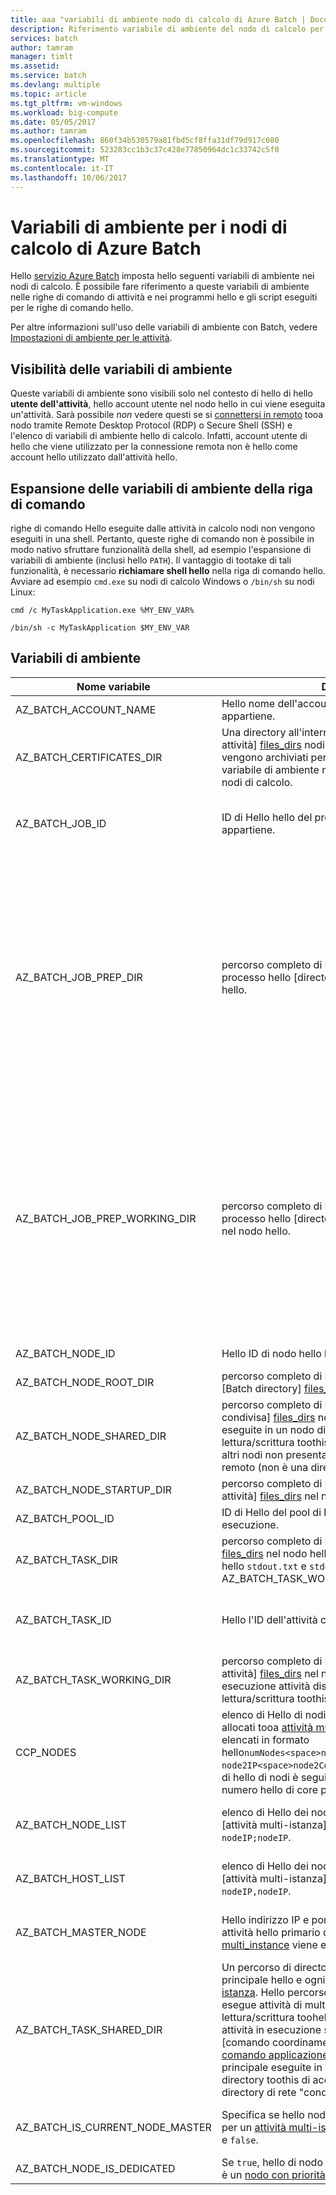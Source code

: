 ```yaml
---
title: aaa "variabili di ambiente nodo di calcolo di Azure Batch | Documenti di Microsoft"
description: Riferimento variabile di ambiente del nodo di calcolo per le analisi di Azure Batch.
services: batch
author: tamram
manager: timlt
ms.assetid: 
ms.service: batch
ms.devlang: multiple
ms.topic: article
ms.tgt_pltfrm: vm-windows
ms.workload: big-compute
ms.date: 05/05/2017
ms.author: tamram
ms.openlocfilehash: 860f34b530579a81fbd5cf8ffa31df79d917c080
ms.sourcegitcommit: 523283cc1b3c37c428e77850964dc1c33742c5f0
ms.translationtype: MT
ms.contentlocale: it-IT
ms.lasthandoff: 10/06/2017
---
```

# <a name="azure-batch-compute-node-environment-variables"></a>Variabili di ambiente per i nodi di calcolo di Azure Batch
Hello [servizio Azure Batch](https://azure.microsoft.com/services/batch/) imposta hello seguenti variabili di ambiente nei nodi di calcolo. È possibile fare riferimento a queste variabili di ambiente nelle righe di comando di attività e nei programmi hello e gli script eseguiti per le righe di comando hello.

Per altre informazioni sull'uso delle variabili di ambiente con Batch, vedere [Impostazioni di ambiente per le attività](https://docs.microsoft.com/azure/batch/batch-api-basics#environment-settings-for-tasks).

## <a name="environment-variable-visibility"></a>Visibilità delle variabili di ambiente

Queste variabili di ambiente sono visibili solo nel contesto di hello di hello **utente dell'attività**, hello account utente nel nodo hello in cui viene eseguita un'attività. Sarà possibile *non* vedere questi se si [connettersi in remoto](https://azure.microsoft.com/documentation/articles/batch-api-basics/#connecting-to-compute-nodes) tooa nodo tramite Remote Desktop Protocol (RDP) o Secure Shell (SSH) e l'elenco di variabili di ambiente hello di calcolo. Infatti, account utente di hello che viene utilizzato per la connessione remota non è hello come account hello utilizzato dall'attività hello.

## <a name="command-line-expansion-of-environment-variables"></a>Espansione delle variabili di ambiente della riga di comando

righe di comando Hello eseguite dalle attività in calcolo nodi non vengono eseguiti in una shell. Pertanto, queste righe di comando non è possibile in modo nativo sfruttare funzionalità della shell, ad esempio l'espansione di variabili di ambiente (inclusi hello `PATH`). Il vantaggio di tootake di tali funzionalità, è necessario **richiamare shell hello** nella riga di comando hello. Avviare ad esempio `cmd.exe` su nodi di calcolo Windows o `/bin/sh` su nodi Linux:

`cmd /c MyTaskApplication.exe %MY_ENV_VAR%`

`/bin/sh -c MyTaskApplication $MY_ENV_VAR`

## <a name="environment-variables"></a>Variabili di ambiente

| Nome variabile                     | Descrizione                                                              | Disponibilità | Esempio |
|-----------------------------------|--------------------------------------------------------------------------|--------------|---------|
| AZ_BATCH_ACCOUNT_NAME           | Hello nome dell'account Batch hello hello attività a cui appartiene.                  | Tutte le attività.   | mybatchaccount |
| AZ_BATCH_CERTIFICATES_DIR       | Una directory all'interno di hello [directory di lavoro attività] [ files_dirs] nodi di calcolo in cui i certificati vengono archiviati per Linux. Si noti che questa variabile di ambiente non si applicano tooWindows nodi di calcolo.                                                  | Tutte le attività.   |  /mnt/batch/tasks/workitems/batchjob001/job-1/task001/certs |
| AZ_BATCH_JOB_ID                 | ID di Hello hello del processo di cui hello attività a cui appartiene. | Tutte le attività tranne l'attività di avvio. | batchjob001 |
| AZ_BATCH_JOB_PREP_DIR           | percorso completo di Hello di preparazione del processo hello [directory attività] [ files_dirs] nel nodo hello. | Tutte le attività ad eccezione dell'attività di preparazione del processo e dell'attività di avvio. È disponibile solo se il processo di hello è configurato con un'attività di preparazione del processo. | C:\user\tasks\workitems\jobprepreleasesamplejob\job-1\jobpreparation |
| AZ_BATCH_JOB_PREP_WORKING_DIR   | percorso completo di Hello di preparazione del processo hello [directory di lavoro attività] [ files_dirs] nel nodo hello. | Tutte le attività ad eccezione dell'attività di preparazione del processo e dell'attività di avvio. È disponibile solo se il processo di hello è configurato con un'attività di preparazione del processo. | C:\user\tasks\workitems\jobprepreleasesamplejob\job-1\jobpreparation\wd |
| AZ_BATCH_NODE_ID                | Hello ID di nodo hello hello attività viene assegnato a. | Tutte le attività. | tvm-1219235766_3-20160919t172711z |
| AZ_BATCH_NODE_ROOT_DIR          | percorso completo di Hello della radice hello tutti [Batch directory] [ files_dirs] nel nodo hello. | Tutte le attività. | C:\user\tasks |
| AZ_BATCH_NODE_SHARED_DIR        | percorso completo di Hello di hello [directory condivisa] [ files_dirs] nel nodo hello. Tutte le attività eseguite in un nodo dispone di accesso di lettura/scrittura toothis directory. Le attività eseguite in altri nodi non presentano directory toothis di accesso remoto (non è una directory di rete "condivise"). | Tutte le attività. | C:\user\tasks\shared |
| AZ_BATCH_NODE_STARTUP_DIR       | percorso completo di Hello di hello [avviare directory attività] [ files_dirs] nel nodo hello. | Tutte le attività. | C:\user\tasks\startup |
| AZ_BATCH_POOL_ID                | ID di Hello del pool di hello hello attività è in esecuzione. | Tutte le attività. | batchpool001 |
| AZ_BATCH_TASK_DIR               | percorso completo di Hello di hello [directory attività] [ files_dirs] nel nodo hello. Questa directory contiene hello `stdout.txt` e `stderr.txt` per attività hello e hello AZ_BATCH_TASK_WORKING_DIR. | Tutte le attività. | C:\user\tasks\workitems\batchjob001\job-1\task001 |
| AZ_BATCH_TASK_ID                | Hello l'ID dell'attività corrente di hello. | Tutte le attività tranne l'attività di avvio. | task001 |
| AZ_BATCH_TASK_WORKING_DIR       | percorso completo di Hello di hello [directory di lavoro attività] [ files_dirs] nel nodo hello. Hello attualmente in esecuzione attività dispone di accesso di lettura/scrittura toothis directory. | Tutte le attività. | C:\user\tasks\workitems\batchjob001\job-1\task001\wd |
| CCP_NODES                       | elenco di Hello di nodi e numero di core per nodo allocati tooa [attività multi-istanza][multi_instance]. I nodi e core sono elencati in formato hello`numNodes<space>node1IP<space>node1Cores<space>`<br/>`node2IP<space>node2Cores<space> ...`, dove il numero di hello di nodi è seguito da uno o più indirizzi IP e numero hello di core per ogni. |  Principale multi-istanza e sottoattività. |`2 10.0.0.4 1 10.0.0.5 1` |
| AZ_BATCH_NODE_LIST              | elenco di Hello dei nodi che vengono allocati tooa [attività multi-istanza] [ multi_instance] in formato hello `nodeIP;nodeIP`. | Principale multi-istanza e sottoattività. | `10.0.0.4;10.0.0.5` |
| AZ_BATCH_HOST_LIST              | elenco di Hello dei nodi che vengono allocati tooa [attività multi-istanza] [ multi_instance] in formato hello `nodeIP,nodeIP`. | Principale multi-istanza e sottoattività. | `10.0.0.4,10.0.0.5` |
| AZ_BATCH_MASTER_NODE            | Hello indirizzo IP e porta di hello nodo di calcolo in attività hello primario di un [attività multi-istanza] [ multi_instance] viene eseguito. | Principale multi-istanza e sottoattività. | `10.0.0.4:6000`|
| AZ_BATCH_TASK_SHARED_DIR | Un percorso di directory che è identico per l'attività principale hello e ogni sottoattività di un [attività multi-istanza][multi_instance]. Hello percorso esista in ogni nodo in cui si esegue attività di multi-istanza hello ed è di lettura/scrittura toohello accessibili i comandi di attività in esecuzione su quel nodo (entrambi hello [comando coordinamento] [ coord_cmd] e hello [comando applicazione][app_cmd]). Sottoattività o un'attività principale eseguite in altri nodi non dispone di una directory toothis di accesso remoto (non è una directory di rete "condivise"). | Principale multi-istanza e sottoattività. | C:\user\tasks\workitems\multiinstancesamplejob\job-1\multiinstancesampletask |
| AZ_BATCH_IS_CURRENT_NODE_MASTER | Specifica se hello nodo corrente non sia hello master per un [attività multi-istanza][multi_instance]. I valori possibili sono `true` e `false`.| Principale multi-istanza e sottoattività. | `true` |
| AZ_BATCH_NODE_IS_DEDICATED | Se `true`, hello di nodo corrente è di dedicato. Se `false`, è un [nodo con priorità bassa](batch-low-pri-vms.md). | Tutte le attività. | `true` |

[files_dirs]: https://azure.microsoft.com/documentation/articles/batch-api-basics/#files-and-directories
[multi_instance]: https://azure.microsoft.com/documentation/articles/batch-mpi/
[coord_cmd]: https://azure.microsoft.com/documentation/articles/batch-mpi/#coordination-command
[app_cmd]: https://azure.microsoft.com/documentation/articles/batch-mpi/#application-command
